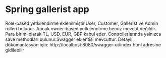 # Spring gallerist app

Role-based yetkilendirme eklenilmiştir.User, Customer, Gallerist ve Admin rolleri bulunur. Ancak owner-based yetkilendirme henüz mevcut değildir. Para birimi olarak TL, USD, EUR, GBP kabul eder. Controllerlarında yalnızca save methodları bulunur.Swagger eklentisi mevcuttur. Detaylı dökümantasyon için: http://localhost:8080/swagger-ui/index.html adresine gidilebilir
